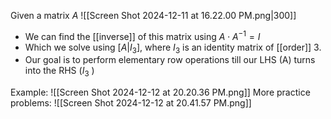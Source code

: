 Given a matrix $A$
![[Screen Shot 2024-12-11 at 16.22.00 PM.png|300]]

- We can find the [[inverse]] of this matrix using $A \cdot A^{-1} = I$
- Which we solve using $[A|I_3]$, where $I_3$ is an identity matrix of [[order]] 3.
- Our goal is to perform elementary row operations till our LHS (A) turns into the RHS ($I_3$ )

Example:
![[Screen Shot 2024-12-12 at 20.20.36 PM.png]]
More practice problems:
![[Screen Shot 2024-12-12 at 20.41.57 PM.png]]